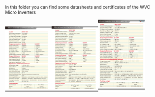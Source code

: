 In this folder you can find some datasheets and certificates of the WVC Micro Inverters

<img src="https://github.com/GernotAlthammer/HA-ESPHome-WVC-Inverter/blob/main/WVC-Datasheets/WVC-600-life_Data-Table.jpg" style="width: 30%;"><img src="https://github.com/GernotAlthammer/HA-ESPHome-WVC-Inverter/blob/main/WVC-Datasheets/WVC-700-life_Data-Table.jpg" style="width: 30%;"><img src="https://github.com/GernotAlthammer/HA-ESPHome-WVC-Inverter/blob/main/WVC-Datasheets/WVC-800-life_Data-Table.jpg" style="width: 30%;">
